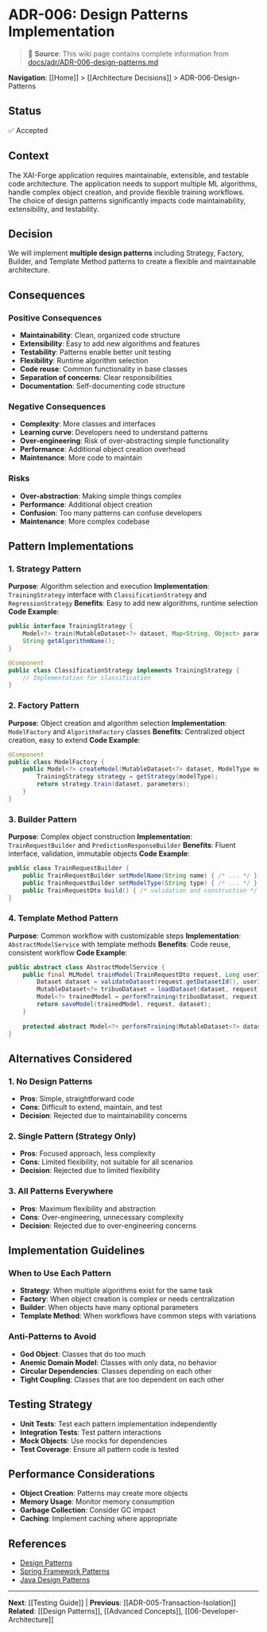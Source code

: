 # ADR-006: Design Patterns Implementation

> 📘 **Source**: This wiki page contains complete information from [docs/adr/ADR-006-design-patterns.md](https://github.com/Mukaan17/xai-forge/blob/main/docs/adr/ADR-006-design-patterns.md)

**Navigation**: [[Home]] > [[Architecture Decisions]] > ADR-006-Design-Patterns

## Status
✅ Accepted

## Context
The XAI-Forge application requires maintainable, extensible, and testable code architecture. The application needs to support multiple ML algorithms, handle complex object creation, and provide flexible training workflows. The choice of design patterns significantly impacts code maintainability, extensibility, and testability.

## Decision
We will implement **multiple design patterns** including Strategy, Factory, Builder, and Template Method patterns to create a flexible and maintainable architecture.

## Consequences

### Positive Consequences
- **Maintainability**: Clean, organized code structure
- **Extensibility**: Easy to add new algorithms and features
- **Testability**: Patterns enable better unit testing
- **Flexibility**: Runtime algorithm selection
- **Code reuse**: Common functionality in base classes
- **Separation of concerns**: Clear responsibilities
- **Documentation**: Self-documenting code structure

### Negative Consequences
- **Complexity**: More classes and interfaces
- **Learning curve**: Developers need to understand patterns
- **Over-engineering**: Risk of over-abstracting simple functionality
- **Performance**: Additional object creation overhead
- **Maintenance**: More code to maintain

### Risks
- **Over-abstraction**: Making simple things complex
- **Performance**: Additional object creation
- **Confusion**: Too many patterns can confuse developers
- **Maintenance**: More complex codebase

## Pattern Implementations

### 1. Strategy Pattern
**Purpose**: Algorithm selection and execution
**Implementation**: `TrainingStrategy` interface with `ClassificationStrategy` and `RegressionStrategy`
**Benefits**: Easy to add new algorithms, runtime selection
**Code Example**:
```java
public interface TrainingStrategy {
    Model<?> train(MutableDataset<?> dataset, Map<String, Object> parameters);
    String getAlgorithmName();
}

@Component
public class ClassificationStrategy implements TrainingStrategy {
    // Implementation for classification
}
```

### 2. Factory Pattern
**Purpose**: Object creation and algorithm selection
**Implementation**: `ModelFactory` and `AlgorithmFactory` classes
**Benefits**: Centralized object creation, easy to extend
**Code Example**:
```java
@Component
public class ModelFactory {
    public Model<?> createModel(MutableDataset<?> dataset, ModelType modelType) {
        TrainingStrategy strategy = getStrategy(modelType);
        return strategy.train(dataset, parameters);
    }
}
```

### 3. Builder Pattern
**Purpose**: Complex object construction
**Implementation**: `TrainRequestBuilder` and `PredictionResponseBuilder`
**Benefits**: Fluent interface, validation, immutable objects
**Code Example**:
```java
public class TrainRequestBuilder {
    public TrainRequestBuilder setModelName(String name) { /* ... */ }
    public TrainRequestBuilder setModelType(String type) { /* ... */ }
    public TrainRequestDto build() { /* validation and construction */ }
}
```

### 4. Template Method Pattern
**Purpose**: Common workflow with customizable steps
**Implementation**: `AbstractModelService` with template methods
**Benefits**: Code reuse, consistent workflow
**Code Example**:
```java
public abstract class AbstractModelService {
    public final MLModel trainModel(TrainRequestDto request, Long userId) {
        Dataset dataset = validateDataset(request.getDatasetId(), userId);
        MutableDataset<?> tribuoDataset = loadDataset(dataset, request);
        Model<?> trainedModel = performTraining(tribuoDataset, request);
        return saveModel(trainedModel, request, dataset);
    }
    
    protected abstract Model<?> performTraining(MutableDataset<?> dataset, TrainRequestDto request);
}
```

## Alternatives Considered

### 1. No Design Patterns
- **Pros**: Simple, straightforward code
- **Cons**: Difficult to extend, maintain, and test
- **Decision**: Rejected due to maintainability concerns

### 2. Single Pattern (Strategy Only)
- **Pros**: Focused approach, less complexity
- **Cons**: Limited flexibility, not suitable for all scenarios
- **Decision**: Rejected due to limited flexibility

### 3. All Patterns Everywhere
- **Pros**: Maximum flexibility and abstraction
- **Cons**: Over-engineering, unnecessary complexity
- **Decision**: Rejected due to over-engineering concerns

## Implementation Guidelines

### When to Use Each Pattern
- **Strategy**: When multiple algorithms exist for the same task
- **Factory**: When object creation is complex or needs centralization
- **Builder**: When objects have many optional parameters
- **Template Method**: When workflows have common steps with variations

### Anti-Patterns to Avoid
- **God Object**: Classes that do too much
- **Anemic Domain Model**: Classes with only data, no behavior
- **Circular Dependencies**: Classes depending on each other
- **Tight Coupling**: Classes that are too dependent on each other

## Testing Strategy
- **Unit Tests**: Test each pattern implementation independently
- **Integration Tests**: Test pattern interactions
- **Mock Objects**: Use mocks for dependencies
- **Test Coverage**: Ensure all pattern code is tested

## Performance Considerations
- **Object Creation**: Patterns may create more objects
- **Memory Usage**: Monitor memory consumption
- **Garbage Collection**: Consider GC impact
- **Caching**: Implement caching where appropriate

## References
- [Design Patterns](https://en.wikipedia.org/wiki/Design_Patterns)
- [Spring Framework Patterns](https://spring.io/guides/gs/rest-service/)
- [Java Design Patterns](https://www.oracle.com/technical-resources/articles/java/design-patterns.html)

---

**Next**: [[Testing Guide]] | **Previous**: [[ADR-005-Transaction-Isolation]]  
**Related**: [[Design Patterns]], [[Advanced Concepts]], [[06-Developer-Architecture]]
